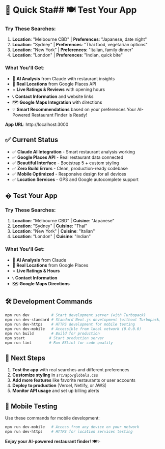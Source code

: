 # 🚀 Quick Sta## 🍽️ Test Your App

### Try These Searches:
1. **Location**: "Melbourne CBD" | **Preferences**: "Japanese, date night"
2. **Location**: "Sydney" | **Preferences**: "Thai food, vegetarian options" 
3. **Location**: "New York" | **Preferences**: "Italian, family dinner"
4. **Location**: "London" | **Preferences**: "Indian, quick bite"

### What You'll Get:
- 🤖 **AI Analysis** from Claude with restaurant insights
- 📍 **Real Locations** from Google Places API
- ⭐ **Live Ratings & Reviews** with opening hours
- 📞 **Contact Information** and website links
- 🗺️ **Google Maps Integration** with directions
- 💡 **Smart Recommendations** based on your preferences Your AI-Powered Restaurant Finder is Ready!

**App URL**: http://localhost:3000

## ✅ Current Status
- ✅ **Claude AI Integration** - Smart restaurant analysis working
- ✅ **Google Places API** - Real restaurant data connected  
- ✅ **Beautiful Interface** - Bootstrap 5 + custom styling
- ✅ **Zero Build Errors** - Clean, production-ready codebase
- ✅ **Mobile Optimized** - Responsive design for all devices
- ✅ **Location Services** - GPS and Google autocomplete support

## � Test Your App

### Try These Searches:
1. **Location**: "Melbourne CBD" | **Cuisine**: "Japanese"
2. **Location**: "Sydney" | **Cuisine**: "Thai" 
3. **Location**: "New York" | **Cuisine**: "Italian"
4. **Location**: "London" | **Cuisine**: "Indian"

### What You'll Get:
- 🤖 **AI Analysis** from Claude
- 📍 **Real Locations** from Google Places
- ⭐ **Live Ratings & Hours**
- 📞 **Contact Information**
- 🗺️ **Google Maps Directions**

## 🛠️ Development Commands

```bash
npm run dev          # Start development server (with Turbopack)
npm run dev-standard # Standard Next.js development (without Turbopack)
npm run dev-https    # HTTPS development for mobile testing
npm run dev-mobile   # Accessible from local network (0.0.0.0)
npm run build        # Build for production
npm start           # Start production server
npm run lint        # Run ESLint for code quality
```

## 🔧 Next Steps

1. **Test the app** with real searches and different preferences
2. **Customize styling** in `src/app/globals.css`
3. **Add more features** like favorite restaurants or user accounts
4. **Deploy to production** (Vercel, Netlify, or AWS)
5. **Monitor API usage** and set up billing alerts

## 📱 Mobile Testing

Use these commands for mobile development:
```bash
npm run dev-mobile   # Access from any device on your network
npm run dev-https    # HTTPS for location services testing
```

**Enjoy your AI-powered restaurant finder!** 🍽️✨
